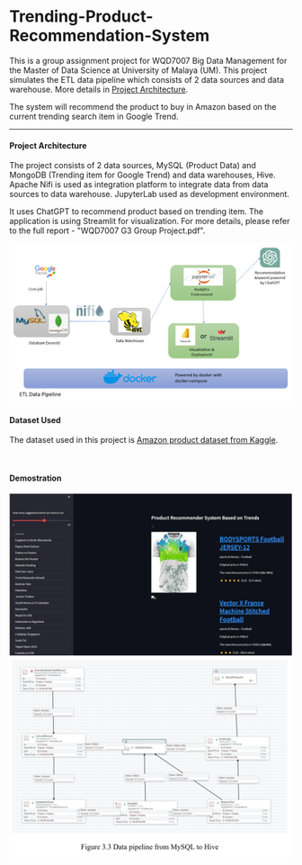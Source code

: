 # Trending-Product-Recommendation-System

This is a group assignment project for WQD7007 Big Data Management for the Master of Data Science at University of Malaya (UM). This project simulates the ETL data pipeline which consists of 2 data sources and data warehouse. More details in [Project Architecture](#project-architecture).

The system will recommend the product to buy in Amazon based on the current trending search item in Google Trend.

---

#### Project Architecture
The project consists of 2 data sources, MySQL (Product Data) and MongoDB (Trending item for Google Trend) and data warehouses, Hive. Apache Nifi is used as integration platform to integrate data from data sources to data warehouse. JupyterLab used as development environment. 

It uses ChatGPT to recommend product based on trending item. The application is using Streamlit for visualization. For more details, please refer to the full report - "WQD7007 G3 Group Project.pdf".

![Project Architecture](img/Architecture.PNG "Project Architecture")

#### Dataset Used
The dataset used in this project is [Amazon product dataset from Kaggle](https://www.kaggle.com/datasets/lokeshparab/amazon-products-dataset).

<br>

#### Demostration
![Streamlit Application](img/StreamlitApp.PNG "Streamlit Application")
![Nifi Pipeline](img/nifi.PNG "Nifi Pipeline")

